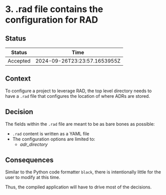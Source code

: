 # 3. .rad file contains the configuration for RAD

## Status

| Status   | Time                         |
| -------- | ---------------------------- |
| Accepted | 2024-09-26T23:23:57.1653955Z |

## Context

To configure a project to leverage RAD, the top level directory needs to have a
`.rad` file that configures the location of where ADRs are stored.

## Decision

The fields within the `.rad` file are meant to be as bare bones as possible:

- `.rad` content is written as a YAML file
- The configuration options are limited to:
  - *adr_directory*

## Consequences

Similar to the Python code formatter `black`, there is intentionally little for
the user to modify at this time.

Thus, the compiled application will have to drive most of the decisions.
